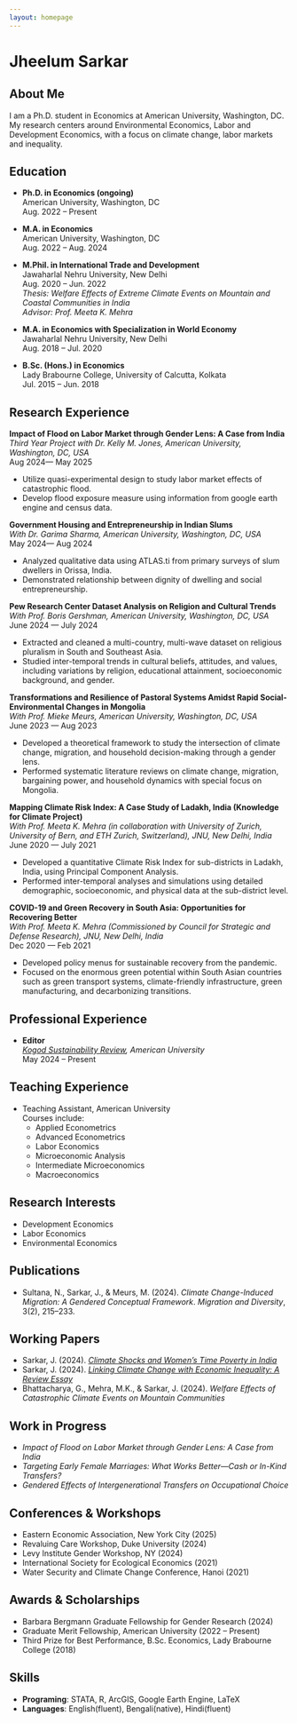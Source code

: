 ```yaml
---
layout: homepage
---
```


# Jheelum Sarkar

## About Me

I am a Ph.D. student in Economics at American University, Washington, DC. My research centers around Environmental Economics, Labor and Development Economics, with a focus on climate change, labor markets and inequality.

## Education

- **Ph.D. in Economics (ongoing)**  
  American University, Washington, DC  
  Aug. 2022 – Present  
  <!-- *Advisor: Prof. Kelly M. Jones* -->

- **M.A. in Economics**  
  American University, Washington, DC  
  Aug. 2022 – Aug. 2024  

- **M.Phil. in International Trade and Development**  
  Jawaharlal Nehru University, New Delhi  
  Aug. 2020 – Jun. 2022  
  *Thesis: Welfare Effects of Extreme Climate Events on Mountain and Coastal Communities in India*  
  *Advisor: Prof. Meeta K. Mehra*

- **M.A. in Economics with Specialization in World Economy**  
  Jawaharlal Nehru University, New Delhi  
  Aug. 2018 – Jul. 2020  

- **B.Sc. (Hons.) in Economics**  
  Lady Brabourne College, University of Calcutta, Kolkata  
  Jul. 2015 – Jun. 2018  

## Research Experience

**Impact of Flood on Labor Market through Gender Lens: A Case from India**  
*Third Year Project with Dr. Kelly M. Jones, American University, Washington, DC, USA*  
Aug 2024— May 2025
- Utilize quasi-experimental design to study labor market effects of catastrophic flood.
- Develop flood exposure measure using information from google earth engine and census data.

**Government Housing and Entrepreneurship in Indian Slums**  
*With Dr. Garima Sharma, American University, Washington, DC, USA*  
May 2024— Aug 2024
- Analyzed qualitative data using ATLAS.ti from primary surveys of slum dwellers in Orissa, India.
- Demonstrated relationship between dignity of dwelling and social entrepreneurship.

**Pew Research Center Dataset Analysis on Religion and Cultural Trends**  
*With Prof. Boris Gershman, American University, Washington, DC, USA*  
June 2024 — July 2024  
- Extracted and cleaned a multi-country, multi-wave dataset on religious pluralism in South and Southeast Asia.
- Studied inter-temporal trends in cultural beliefs, attitudes, and values, including variations by religion, educational attainment, socioeconomic background, and gender.

**Transformations and Resilience of Pastoral Systems Amidst Rapid Social-Environmental Changes in Mongolia**  
*With Prof. Mieke Meurs, American University, Washington, DC, USA*  
June 2023 — Aug 2023  
- Developed a theoretical framework to study the intersection of climate change, migration, and household decision-making through a gender lens.
- Performed systematic literature reviews on climate change, migration, bargaining power, and household dynamics with special focus on Mongolia.

**Mapping Climate Risk Index: A Case Study of Ladakh, India (Knowledge for Climate Project)**  
*With Prof. Meeta K. Mehra (in collaboration with University of Zurich, University of Bern, and ETH Zurich, Switzerland), JNU, New Delhi, India*  
June 2020 — July 2021  
- Developed a quantitative Climate Risk Index for sub-districts in Ladakh, India, using Principal Component Analysis.
- Performed inter-temporal analyses and simulations using detailed demographic, socioeconomic, and physical data at the sub-district level.

**COVID-19 and Green Recovery in South Asia: Opportunities for Recovering Better**  
*With Prof. Meeta K. Mehra (Commissioned by Council for Strategic and Defense Research), JNU, New Delhi, India*  
Dec 2020 — Feb 2021  
- Developed policy menus for sustainable recovery from the pandemic.
- Focused on the enormous green potential within South Asian countries such as green transport systems, climate-friendly infrastructure, green manufacturing, and decarbonizing transitions.

## Professional Experience

- **Editor**  
  *[Kogod Sustainability Review](https://kogod.american.edu/ksr), American University*  
  May 2024 – Present

## Teaching Experience

- Teaching Assistant, American University  
  Courses include:  
  - Applied Econometrics  
  - Advanced Econometrics 
  - Labor Economics 
  - Microeconomic Analysis  
  - Intermediate Microeconomics  
  - Macroeconomics   

## Research Interests

- Development Economics  
- Labor Economics  
- Environmental Economics 

## Publications

- Sultana, N., Sarkar, J., & Meurs, M. (2024). *Climate Change-Induced Migration: A Gendered Conceptual Framework*. *Migration and Diversity*, 3(2), 215–233.

## Working Papers

- Sarkar, J. (2024). *[Climate Shocks and Women’s Time Poverty in India](https://www.cambridge.org/engage/coe/article-details/670ef249cec5d6c142430f63)*
- Sarkar, J. (2024). *[Linking Climate Change with Economic Inequality: A Review Essay](https://dx.doi.org/10.2139/ssrn.4814257)*
- Bhattacharya, G., Mehra, M.K., & Sarkar, J. (2024). *Welfare Effects of Catastrophic Climate Events on Mountain Communities*  

## Work in Progress

- *Impact of Flood on Labor Market through Gender Lens: A Case from India*  
- *Targeting Early Female Marriages: What Works Better—Cash or In-Kind Transfers?*
- *Gendered Effects of Intergenerational Transfers on Occupational Choice*

## Conferences & Workshops

- Eastern Economic Association, New York City (2025)  
- Revaluing Care Workshop, Duke University (2024)  
- Levy Institute Gender Workshop, NY (2024)  
- International Society for Ecological Economics (2021)  
- Water Security and Climate Change Conference, Hanoi (2021)  

## Awards & Scholarships

- Barbara Bergmann Graduate Fellowship for Gender Research (2024)  
- Graduate Merit Fellowship, American University (2022 – Present)  
- Third Prize for Best Performance, B.Sc. Economics, Lady Brabourne College (2018)

## Skills

- **Programing**: STATA, R, ArcGIS, Google Earth Engine, LaTeX  
- **Languages**: English(fluent), Bengali(native), Hindi(fluent)  


